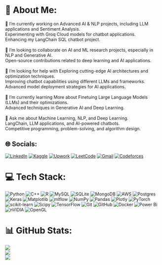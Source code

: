 # 💫 About Me:
🔭 I’m currently working on Advanced AI & NLP projects, including LLM applications and Sentiment Analysis.<br>Experimenting with Groq Cloud models for chatbot applications.<br>Enhancing my LangChain SQL chatbot project.<br><br>👯 I’m looking to collaborate on AI and ML research projects, especially in NLP and Generative AI.<br>Open-source contributions related to deep learning and AI applications.<br><br>🤝 I’m looking for help with Exploring cutting-edge AI architectures and optimization techniques.<br>Improving chatbot capabilities using different LLMs and frameworks.<br>Advanced model deployment strategies for AI applications.<br><br>🌱 I’m currently learning More about Finetuing Large Language Models (LLMs) and their optimizations.<br>Advanced techniques in Generative AI and Deep Learning.<br><br>💬 Ask me about Machine Learning, NLP, and Deep Learning.<br>LangChain, LLM applications, and AI-powered chatbots.<br>Competitive programming, problem-solving, and algorithm design.<br>


## 🌐 Socials:
[![LinkedIn](https://img.shields.io/badge/LinkedIn-%230077B5.svg?logo=linkedin&logoColor=white)](https://linkedin.com/in/mahmoud-abdulhamid-052244230)
[![Kaggle](https://img.shields.io/badge/Kaggle-20BEFF.svg?logo=kaggle&logoColor=white)](https://www.kaggle.com/triblex)
[![Upwork](https://img.shields.io/badge/Upwork-6FDA44.svg?logo=upwork&logoColor=white)](https://www.upwork.com/freelancers/~0158579418b57b95a7)
[![LeetCode](https://img.shields.io/badge/LeetCode-FFA116.svg?logo=leetcode&logoColor=white)](https://leetcode.com/u/0x100/)
[![Gmail](https://img.shields.io/badge/Gmail-D14836.svg?logo=gmail&logoColor=white)](mailto:mahmoudabdulhamid22@gmail.com)
[![Codeforces](https://img.shields.io/badge/Codeforces-1F8ACB.svg?logo=codeforces&logoColor=white)](https://codeforces.com/profile/0x100)
 



# 💻 Tech Stack:
![Python](https://img.shields.io/badge/python-3670A0?style=for-the-badge&logo=python&logoColor=ffdd54) ![C++](https://img.shields.io/badge/c++-%2300599C.svg?style=for-the-badge&logo=c%2B%2B&logoColor=white) ![R](https://img.shields.io/badge/r-%23276DC3.svg?style=for-the-badge&logo=r&logoColor=white) ![MySQL](https://img.shields.io/badge/mysql-4479A1.svg?style=for-the-badge&logo=mysql&logoColor=white) ![SQLite](https://img.shields.io/badge/sqlite-%2307405e.svg?style=for-the-badge&logo=sqlite&logoColor=white) ![MongoDB](https://img.shields.io/badge/MongoDB-%234ea94b.svg?style=for-the-badge&logo=mongodb&logoColor=white) ![AWS](https://img.shields.io/badge/AWS-%23FF9900.svg?style=for-the-badge&logo=amazon-aws&logoColor=white) ![Postgres](https://img.shields.io/badge/postgres-%23316192.svg?style=for-the-badge&logo=postgresql&logoColor=white) ![Keras](https://img.shields.io/badge/Keras-%23D00000.svg?style=for-the-badge&logo=Keras&logoColor=white) ![Matplotlib](https://img.shields.io/badge/Matplotlib-%23ffffff.svg?style=for-the-badge&logo=Matplotlib&logoColor=black) ![mlflow](https://img.shields.io/badge/mlflow-%23d9ead3.svg?style=for-the-badge&logo=numpy&logoColor=blue) ![NumPy](https://img.shields.io/badge/numpy-%23013243.svg?style=for-the-badge&logo=numpy&logoColor=white) ![Pandas](https://img.shields.io/badge/pandas-%23150458.svg?style=for-the-badge&logo=pandas&logoColor=white) ![Plotly](https://img.shields.io/badge/Plotly-%233F4F75.svg?style=for-the-badge&logo=plotly&logoColor=white) ![PyTorch](https://img.shields.io/badge/PyTorch-%23EE4C2C.svg?style=for-the-badge&logo=PyTorch&logoColor=white) ![scikit-learn](https://img.shields.io/badge/scikit--learn-%23F7931E.svg?style=for-the-badge&logo=scikit-learn&logoColor=white) ![Scipy](https://img.shields.io/badge/SciPy-%230C55A5.svg?style=for-the-badge&logo=scipy&logoColor=%white) ![TensorFlow](https://img.shields.io/badge/TensorFlow-%23FF6F00.svg?style=for-the-badge&logo=TensorFlow&logoColor=white) ![Git](https://img.shields.io/badge/git-%23F05033.svg?style=for-the-badge&logo=git&logoColor=white) ![GitHub](https://img.shields.io/badge/github-%23121011.svg?style=for-the-badge&logo=github&logoColor=white) ![Docker](https://img.shields.io/badge/docker-%230db7ed.svg?style=for-the-badge&logo=docker&logoColor=white) ![Power Bi](https://img.shields.io/badge/power_bi-F2C811?style=for-the-badge&logo=powerbi&logoColor=black) ![nVIDIA](https://img.shields.io/badge/nVIDIA-%2376B900.svg?style=for-the-badge&logo=nVIDIA&logoColor=white) ![OpenGL](https://img.shields.io/badge/OpenGL-white?logo=OpenGL&style=for-the-badge)
# 📊 GitHub Stats:
![](https://github-readme-stats.vercel.app/api?username=0Xuser100&theme=radical&hide_border=false&include_all_commits=true&count_private=true)<br/>
![](https://nirzak-streak-stats.vercel.app/?user=0Xuser100&theme=radical&hide_border=false)<br/>
![](https://github-readme-stats.vercel.app/api/top-langs/?username=0Xuser100&theme=radical&hide_border=false&include_all_commits=true&count_private=true&layout=compact)

<!-- Proudly created with GPRM ( https://gprm.itsvg.in ) -->

